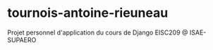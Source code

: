 # tournois-antoine-rieuneau
Projet personnel d'application du cours de Django EISC209 @ ISAE-SUPAERO
